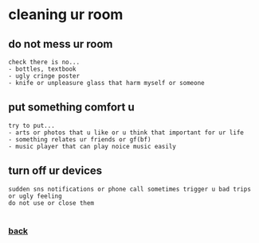 # cleaning ur room


## do not mess ur room
    check there is no...
    - bottles, textbook
    - ugly cringe poster
    - knife or unpleasure glass that harm myself or someone

## put something comfort u
    try to put...
    - arts or photos that u like or u think that important for ur life
    - something relates ur friends or gf(bf)
    - music player that can play noice music easily

## turn off ur devices
    sudden sns notifications or phone call sometimes trigger u bad trips or ugly feeling
    do not use or close them

#
### [back](main.md)
